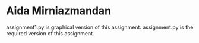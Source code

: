 # Aida Mirniazmandan

assignment1.py is graphical version of this assignment.
assignment.py is the required version of this assignment.
